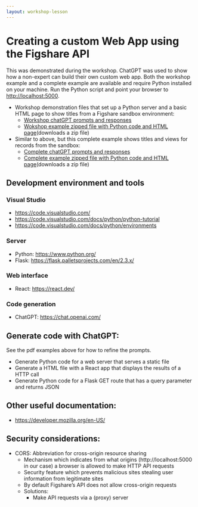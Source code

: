 ```yaml
---
layout: workshop-lesson
---
```


# Creating a custom Web App using the Figshare API

This was demonstrated during the workshop. ChatGPT was used to show how a non-expert can build their own custom web app. Both the workshop example and a complete example are available and require Python installed on your machine. Run the Python script and point your browser to [http://localhost:5000](http://localhost:5000).
- Workshop demonstration files that set up a Python server and a basic HTML page to show titles from a Figshare sandbox environment:
    - [Workshop chatGPT prompts and responses](../assets/chatGPT-web-app-workshop-example.pdf)
	- [Wokshop example zipped file with Python code and HTML page](../assets/workshop.zip)(downloads a zip file)
- Similar to above, but this complete example shows titles and views for records from the sandbox:
    - [Complete chatGPT prompts and responses](../assets/chatGPT-web-app-complete-example.pdf)
	- [Complete example zipped file with Python code and HTML page](../assets/complete.zip)(downloads a zip file)

## Development environment and tools

### Visual Studio
- <a href="https://code.visualstudio.com/" target="_blank">https://code.visualstudio.com/</a>
- <a href="https://code.visualstudio.com/docs/python/python-tutorial" target="_blank">https://code.visualstudio.com/docs/python/python-tutorial</a>
- <a href="https://code.visualstudio.com/docs/python/environments" target="_blank">https://code.visualstudio.com/docs/python/environments </a>

### Server
- Python: <a href="https://www.python.org/" target="_blank">https://www.python.org/</a>
- Flask: <a href="https://flask.palletsprojects.com/en/2.3.x/" target="_blank">https://flask.palletsprojects.com/en/2.3.x/</a>

### Web interface
- React: <a href="https://react.dev/" target="_blank">https://react.dev/</a>

### Code generation
- ChatGPT: <a href="https://chat.openai.com/" target="_blank">https://chat.openai.com/</a>


## Generate code with ChatGPT:
See the pdf examples above for how to refine the prompts.

- Generate Python code for a web server that serves a static file
- Generate a HTML file with a React app that displays the results of a HTTP call
- Generate Python code for a Flask GET route that has a query parameter and returns JSON

## Other useful documentation:
- <a href="https://developer.mozilla.org/en-US/" target="_blank">https://developer.mozilla.org/en-US/</a>

## Security considerations:
- CORS: Abbreviation for cross-origin resource sharing
    - Mechanism which indicates from what origins (http://localhost:5000 in our case) a browser is allowed to make HTTP API requests
    - Security feature which prevents malicious sites stealing user information from legitimate sites
    - By default Figshare’s API does not allow cross-origin requests
	- Solutions:
		- Make API requests via a (proxy) server


